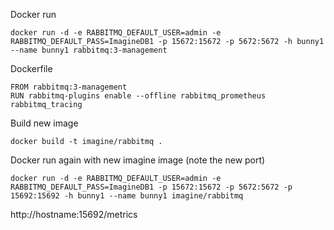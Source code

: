 Docker run
```
docker run -d -e RABBITMQ_DEFAULT_USER=admin -e RABBITMQ_DEFAULT_PASS=ImagineDB1 -p 15672:15672 -p 5672:5672 -h bunny1 --name bunny1 rabbitmq:3-management
```

Dockerfile
```
FROM rabbitmq:3-management
RUN rabbitmq-plugins enable --offline rabbitmq_prometheus rabbitmq_tracing
```

Build new image
```
docker build -t imagine/rabbitmq .
```

Docker run again with new imagine image (note the new port)
```
docker run -d -e RABBITMQ_DEFAULT_USER=admin -e RABBITMQ_DEFAULT_PASS=ImagineDB1 -p 15672:15672 -p 5672:5672 -p 15692:15692 -h bunny1 --name bunny1 imagine/rabbitmq
```

http://hostname:15692/metrics

